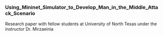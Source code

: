 ### Using_Mininet_Simulator_to_Develop_Man_in_the_Middle_Attack_Scenario

Research paper with fellow students at University of North Texas under the instructor Dr. Mirzaeinia
